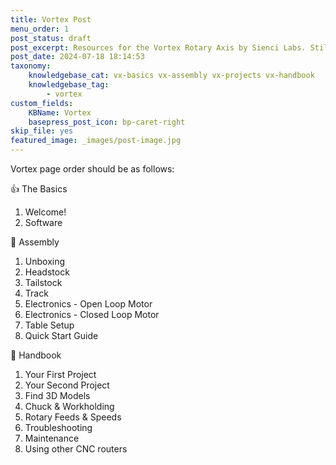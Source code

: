 ```yaml
---
title: Vortex Post
menu_order: 1
post_status: draft
post_excerpt: Resources for the Vortex Rotary Axis by Sienci Labs. Still in progress, but soon find all information on assembly, technology introduction, toolpaths, and more.
post_date: 2024-07-18 18:14:53
taxonomy:
    knowledgebase_cat: vx-basics vx-assembly vx-projects vx-handbook
    knowledgebase_tag:
        - vortex
custom_fields:
    KBName: Vortex
    basepress_post_icon: bp-caret-right
skip_file: yes
featured_image: _images/post-image.jpg
---
```


Vortex page order should be as follows:

👍 The Basics

1. Welcome!
2. Software

🔧 Assembly

1. Unboxing
2. Headstock
3. Tailstock
4. Track
5. Electronics - Open Loop Motor
6. Electronics - Closed Loop Motor
7. Table Setup
8. Quick Start Guide

📙 Handbook

1. Your First Project
2. Your Second Project
3. Find 3D Models
4. Chuck & Workholding
5. Rotary Feeds & Speeds
6. Troubleshooting
7. Maintenance
8. Using other CNC routers
